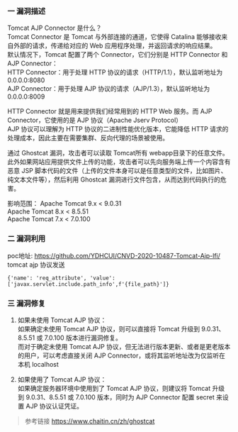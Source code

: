 ### 一 漏洞描述
Tomcat AJP Connector 是什么？  
Tomcat Connector 是 Tomcat 与外部连接的通道，它使得 Catalina 能够接收来自外部的请求，传递给对应的 Web 应用程序处理，并返回请求的响应结果。  
默认情况下，Tomcat 配置了两个 Connector，它们分别是 HTTP Connector 和 AJP Connector：  
HTTP Connector：用于处理 HTTP 协议的请求（HTTP/1.1），默认监听地址为 0.0.0.0:8080  
AJP Connector：用于处理 AJP 协议的请求（AJP/1.3），默认监听地址为 0.0.0.0:8009  

HTTP Connector 就是用来提供我们经常用到的 HTTP Web 服务。而 AJP Connector，它使用的是 AJP 协议（Apache Jserv Protocol）  
AJP 协议可以理解为 HTTP 协议的二进制性能优化版本，它能降低 HTTP 请求的处理成本，因此主要在需要集群、反向代理的场景被使用。

通过 Ghostcat 漏洞，攻击者可以读取 Tomcat所有 webapp目录下的任意文件。  
此外如果网站应用提供文件上传的功能，攻击者可以先向服务端上传一个内容含有恶意 JSP 脚本代码的文件（上传的文件本身可以是任意类型的文件，比如图片、纯文本文件等），然后利用 Ghostcat 漏洞进行文件包含，从而达到代码执行的危害。  

影响范围：
Apache Tomcat 9.x < 9.0.31  
Apache Tomcat 8.x < 8.5.51  
Apache Tomcat 7.x < 7.0.100  

### 二 漏洞利用
poc地址: https://github.com/YDHCUI/CNVD-2020-10487-Tomcat-Ajp-lfi/
tomcat ajp 协议发送
```
{'name': 'req_attribute', 'value': ['javax.servlet.include.path_info',f'{file_path}']}
```

### 三 漏洞修复
1. 如果未使用 Tomcat AJP 协议：  
如果确定未使用 Tomcat AJP 协议，则可以直接将 Tomcat 升级到 9.0.31、8.5.51 或 7.0.100 版本进行漏洞修复。  
而对于确定未使用 Tomcat AJP 协议，但无法进行版本更新、或者是更老版本的用户，可以考虑直接关闭 AJP Connector，或将其监听地址改为仅监听在本机 localhost

2. 如果使用了 Tomcat AJP 协议：  
如果确定服务器环境中使用到了 Tomcat AJP 协议，则建议将 Tomcat 升级到 9.0.31、8.5.51 或 7.0.100 版本，同时为 AJP Connector 配置 secret 来设置 AJP 协议认证凭证。

> 参考链接
> https://www.chaitin.cn/zh/ghostcat
